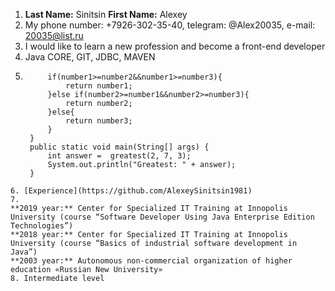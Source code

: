 1. **Last Name:** Sinitsin **First Name:** Alexey
2. My phone number: +7926-302-35-40, telegram: @Alex20035, e-mail: 20035@list.ru
3. I would like to learn a new profession and become a front-end developer
4. Java CORE, GIT, JDBC, MAVEN
5. ```public static int greatest(int number1, int number2, int number3) {  
        if(number1>=number2&&number1>=number3){  
            return number1;  
        }else if(number2>=number1&&number2>=number3){  
            return number2;  
        }else{  
            return number3;  
        }  
    }  
    public static void main(String[] args) {  
        int answer =  greatest(2, 7, 3);  
        System.out.println("Greatest: " + answer);  
    }  
```
6. [Experience](https://github.com/AlexeySinitsin1981)
7. 
**2019 year:** Center for Specialized IT Training at Innopolis University (course “Software Developer Using Java Enterprise Edition Technologies”)   
**2018 year:** Center for Specialized IT Training at Innopolis University (course “Basics of industrial software development in Java”)   
**2003 year:** Autonomous non-commercial organization of higher education «Russian New University»   
8. Intermediate level

